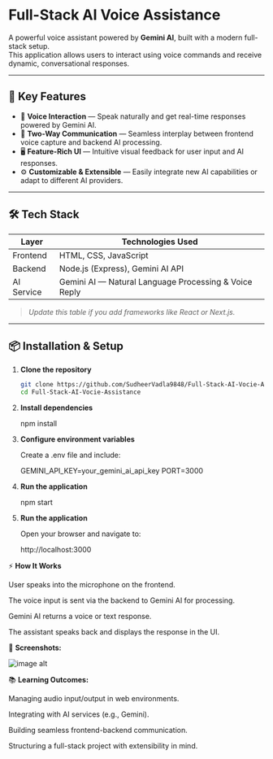 # Full-Stack AI Voice Assistance

A powerful voice assistant powered by **Gemini AI**, built with a modern full-stack setup.  
This application allows users to interact using voice commands and receive dynamic, conversational responses.

---

## 🚀 Key Features

- 🎤 **Voice Interaction** — Speak naturally and get real-time responses powered by Gemini AI.  
- 🔄 **Two-Way Communication** — Seamless interplay between frontend voice capture and backend AI processing.  
- 🖥 **Feature-Rich UI** — Intuitive visual feedback for user input and AI responses.  
- ⚙ **Customizable & Extensible** — Easily integrate new AI capabilities or adapt to different AI providers.  

---

## 🛠 Tech Stack

| Layer     | Technologies Used                                      |
|-----------|--------------------------------------------------------|
| Frontend  | HTML, CSS, JavaScript                                  |
| Backend   | Node.js (Express), Gemini AI API                       |
| AI Service| Gemini AI — Natural Language Processing & Voice Reply  |

> *Update this table if you add frameworks like React or Next.js.*

---

## 📦 Installation & Setup


1. **Clone the repository**

   ```bash
   git clone https://github.com/SudheerVadla9848/Full-Stack-AI-Vocie-Assistance.git
   cd Full-Stack-AI-Vocie-Assistance

   
2. **Install dependencies**

   npm install
   
                                                     
4. **Configure environment variables**
   
   Create a .env file and include:
   
   GEMINI_API_KEY=your_gemini_ai_api_key
   PORT=3000

5. **Run the application**

   npm start

6. **Run the application**

   Open your browser and navigate to:

   http://localhost:3000


⚡ **How It Works**

User speaks into the microphone on the frontend.

The voice input is sent via the backend to Gemini AI for processing.

Gemini AI returns a voice or text response.

The assistant speaks back and displays the response in the UI.


📸 **Screenshots:**

![image alt](https://github.com/SudheerVadla9848/Full-Stack-AI-Vocie-Assistance/blob/a3f44b5b77a0ec1adfe3af5339362d9314bb9bc5/Screenshot%202025-07-31%20215719.png)


📚 **Learning Outcomes:**

Managing audio input/output in web environments.

Integrating with AI services (e.g., Gemini).

Building seamless frontend-backend communication.

Structuring a full-stack project with extensibility in mind.



